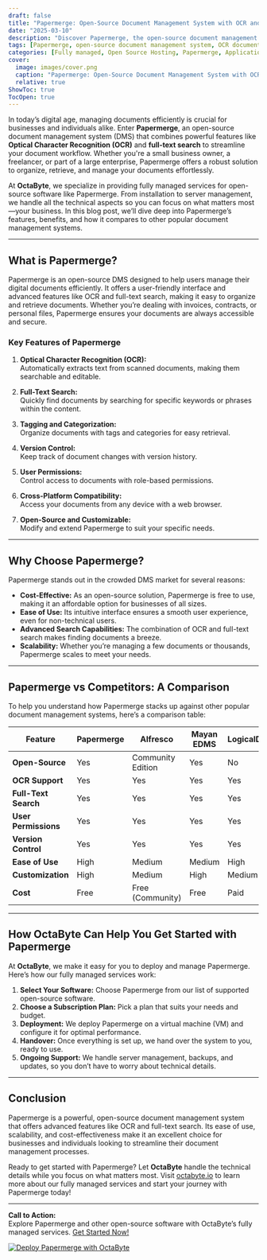 ```yaml
---
draft: false
title: "Papermerge: Open-Source Document Management System with OCR and Full-Text Search"
date: "2025-03-10"
description: "Discover Papermerge, the open-source document management system (DMS) that revolutionizes how you handle documents. With built-in OCR and full-text search, Papermerge simplifies document organization, retrieval, and management. Learn why it’s a top choice for businesses and individuals alike."
tags: [Papermerge, open-source document management system, OCR document management, full-text search DMS, Papermerge vs competitors, open-source DMS, document organization, Papermerge features, managed open-source software, OctaByte services]
categories: [Fully managed, Open Source Hosting, Papermerge, Applications, Documentation]
cover:
  image: images/cover.png
  caption: "Papermerge: Open-Source Document Management System with OCR and Full-Text Search"
  relative: true
ShowToc: true
TocOpen: true
---
```



In today’s digital age, managing documents efficiently is crucial for businesses and individuals alike. Enter **Papermerge**, an open-source document management system (DMS) that combines powerful features like **Optical Character Recognition (OCR)** and **full-text search** to streamline your document workflow. Whether you're a small business owner, a freelancer, or part of a large enterprise, Papermerge offers a robust solution to organize, retrieve, and manage your documents effortlessly.

At **OctaByte**, we specialize in providing fully managed services for open-source software like Papermerge. From installation to server management, we handle all the technical aspects so you can focus on what matters most—your business. In this blog post, we’ll dive deep into Papermerge’s features, benefits, and how it compares to other popular document management systems.

---

## What is Papermerge?

Papermerge is an open-source DMS designed to help users manage their digital documents efficiently. It offers a user-friendly interface and advanced features like OCR and full-text search, making it easy to organize and retrieve documents. Whether you’re dealing with invoices, contracts, or personal files, Papermerge ensures your documents are always accessible and secure.

### Key Features of Papermerge

1. **Optical Character Recognition (OCR):**  
   Automatically extracts text from scanned documents, making them searchable and editable.

2. **Full-Text Search:**  
   Quickly find documents by searching for specific keywords or phrases within the content.

3. **Tagging and Categorization:**  
   Organize documents with tags and categories for easy retrieval.

4. **Version Control:**  
   Keep track of document changes with version history.

5. **User Permissions:**  
   Control access to documents with role-based permissions.

6. **Cross-Platform Compatibility:**  
   Access your documents from any device with a web browser.

7. **Open-Source and Customizable:**  
   Modify and extend Papermerge to suit your specific needs.

---

## Why Choose Papermerge?

Papermerge stands out in the crowded DMS market for several reasons:

- **Cost-Effective:** As an open-source solution, Papermerge is free to use, making it an affordable option for businesses of all sizes.
- **Ease of Use:** Its intuitive interface ensures a smooth user experience, even for non-technical users.
- **Advanced Search Capabilities:** The combination of OCR and full-text search makes finding documents a breeze.
- **Scalability:** Whether you’re managing a few documents or thousands, Papermerge scales to meet your needs.

---

## Papermerge vs Competitors: A Comparison

To help you understand how Papermerge stacks up against other popular document management systems, here’s a comparison table:

| Feature                  | Papermerge          | Alfresco            | Mayan EDMS          | LogicalDOC          |
|--------------------------|---------------------|---------------------|---------------------|---------------------|
| **Open-Source**          | Yes                 | Community Edition   | Yes                 | No                  |
| **OCR Support**          | Yes                 | Yes                 | Yes                 | Yes                 |
| **Full-Text Search**     | Yes                 | Yes                 | Yes                 | Yes                 |
| **User Permissions**     | Yes                 | Yes                 | Yes                 | Yes                 |
| **Version Control**      | Yes                 | Yes                 | Yes                 | Yes                 |
| **Ease of Use**          | High                | Medium              | Medium              | High                |
| **Customization**        | High                | Medium              | High                | Medium              |
| **Cost**                 | Free                | Free (Community)    | Free                | Paid                |

---

## How OctaByte Can Help You Get Started with Papermerge

At **OctaByte**, we make it easy for you to deploy and manage Papermerge. Here’s how our fully managed services work:

1. **Select Your Software:** Choose Papermerge from our list of supported open-source software.
2. **Choose a Subscription Plan:** Pick a plan that suits your needs and budget.
3. **Deployment:** We deploy Papermerge on a virtual machine (VM) and configure it for optimal performance.
4. **Handover:** Once everything is set up, we hand over the system to you, ready to use.
5. **Ongoing Support:** We handle server management, backups, and updates, so you don’t have to worry about technical details.

---

## Conclusion

Papermerge is a powerful, open-source document management system that offers advanced features like OCR and full-text search. Its ease of use, scalability, and cost-effectiveness make it an excellent choice for businesses and individuals looking to streamline their document management processes.

Ready to get started with Papermerge? Let **OctaByte** handle the technical details while you focus on what matters most. Visit [octabyte.io](https://octabyte.io) to learn more about our fully managed services and start your journey with Papermerge today!

---

**Call to Action:**  
Explore Papermerge and other open-source software with OctaByte’s fully managed services. [Get Started Now!](https://octabyte.io)

[![Deploy Papermerge with OctaByte](/images/deploy-on-octabyte.png)](https://octabyte.io/fully-managed-open-source-services/applications/documentation/papermerge)